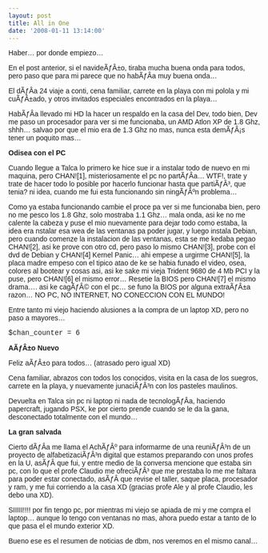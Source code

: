 ```yaml
---
layout: post
title: All in One
date: '2008-01-11 13:14:00'
---
```



<span style="font-family: arial;">Haber… por donde empiezo…</span>

<span style="font-family: arial;">En el post anterior, si el navideÃƒÂ±o, tiraba mucha buena onda para todos, pero paso que para mi parece que no habÃƒÂ­a muy buena onda…</span>

<span style="font-family: arial;">El dÃƒÂ­a 24 viaje a conti, cena familiar, carrete en la playa con mi polola y mi cuÃƒÂ±ado, y otros invitados especiales encontrados en la playa…</span>

<span style="font-family: arial;">HabÃƒÂ­a llevado mi HD la hacer un respaldo en la casa del Dev, todo bien, Dev me paso un procesador para ver si me funcionaba, un AMD Atlon XP de 1.8 Ghz, shhh… salvao por que el mio era de 1.3 Ghz no mas, nunca esta demÃƒÂ¡s tener un poquito mas…</span>

<span style="font-family: arial; font-weight: bold;">Odisea con el PC</span>

<span style="font-family: arial;">Cuando llegue a Talca lo primero ke hice sue ir a instalar todo de nuevo en mi maquina, pero CHAN![1], misteriosamente el pc no partÃƒÂ­a… WTF!, trate y trate de hacer todo lo posible por hacerlo funcionar hasta que partiÃƒÂ³, que tenia? ni idea, cuando me fui esta funcionando sin ningÃƒÂºn problema…</span>

<span style="font-family: arial;">Como ya estaba funcionando cambie el proce pa ver si me funcionaba bien, pero no me pesco los 1.8 Ghz, solo mostraba 1.1 Ghz… mala onda, asi ke no me calente la cabeza y puse el mio nuevamente para dejar todo como estaba, la idea era nstalar esa wea de las ventanas pa poder jugar, y luego instala Debian, pero cuando comenze la instalacion de las ventanas, esta se me kedaba pegao CHAN![2], asi ke prove con otro cd, pero paso lo mismo CHAN![3], probe con el dvd de Debian y CHAN![4] Kernel Panic… ahi empese a urgirme CHAN![5], la placa madre empeso con el tipico atao de ke se habia funado el video, osea, colores al bootear y cosas asi, asi ke sake mi vieja Trident 9680 de 4 Mb PCI y la puse, pero CHAN![6] el mismo error… Resetie la BIOS pero CHAN![7] el mismo drama…. asi ke cagÃƒÂ© con el pc… se funo la BIOS por alguna extraÃƒÂ±a razon… NO PC, NO INTERNET, NO CONECCION CON EL MUNDO!</span>

<span style="font-family: arial;">Entre tanto mi viejo haciendo alusiones a la compra de un laptop XD, pero no paso a mayores…</span>

<span style="font-family: courier new;">$chan_counter = 6</span>

<span style="font-family: arial; font-weight: bold;">AÃƒÂ±o Nuevo</span>

<span style="font-family: arial;">Feliz aÃƒÂ±o para todos… (atrasado pero igual XD)</span>

<span style="font-family: arial;">Cena familiar, abrazos con todos los conocidos, visita en la casa de los suegros, carrete en la playa, y nuevamente junaciÃƒÂ³n con los pasteles maulinos.</span>

<span style="font-family: arial;">Devuelta en Talca sin pc ni laptop ni nada de tecnologÃƒÂ­a, haciendo papercraft, jugando PSX, ke por cierto prende cuando se le da la gana, desconectado totalmente con el mundo… </span>

<span style="font-family: arial; font-weight: bold;">La gran salvada</span>

<span style="font-family: arial;">Cierto dÃƒÂ­a me llama el AchÃƒÂº para informarme de una reuniÃƒÂ³n de un proyecto de alfabetizaciÃƒÂ³n digital que estamos preparando con unos profes en la U, asÃƒÂ­ que fui, y entre medio de la conversa mencione que estaba sin pc, con lo que el profe Claudio me ofreciÃƒÂ³ que me prestaba lo me me faltara para poder estar conectado, asÃƒÂ­ que revise el taller, saque placa, procesador y ram, y me fui corriendo a la casa XD (gracias profe Ale y al profe Claudio, les debo una XD).</span>

<span style="font-family: arial;">SIIIII!!!! por fin tengo pc, por mientras mi viejo se apiada de mi y me compra el laptop… aunque lo tengo con ventanas no mas, ahora puedo estar a tanto de lo que pasa el el mundo exterior XD.</span>

<span style="font-family: arial;">Bueno ese es el resumen de noticias de dbm, nos veremos en el mismo canal…</span>


